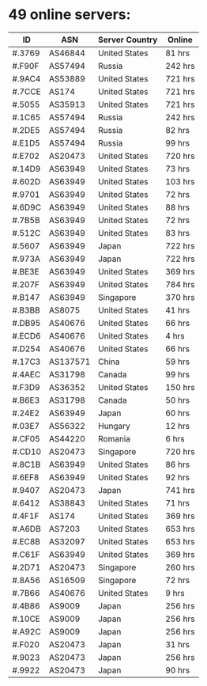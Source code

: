 # 49 online servers:

| ID | ASN | Server Country | Online |
| ------ | ------ | ------ | ------ |
| #.3769 | AS46844 | United States | 81 hrs |
| #.F90F | AS57494 | Russia | 242 hrs |
| #.9AC4 | AS53889 | United States | 721 hrs |
| #.7CCE | AS174 | United States | 721 hrs |
| #.5055 | AS35913 | United States | 721 hrs |
| #.1C65 | AS57494 | Russia | 242 hrs |
| #.2DE5 | AS57494 | Russia | 82 hrs |
| #.E1D5 | AS57494 | Russia | 99 hrs |
| #.E702 | AS20473 | United States | 720 hrs |
| #.14D9 | AS63949 | United States | 73 hrs |
| #.602D | AS63949 | United States | 103 hrs |
| #.9701 | AS63949 | United States | 72 hrs |
| #.6D9C | AS63949 | United States | 88 hrs |
| #.7B5B | AS63949 | United States | 72 hrs |
| #.512C | AS63949 | United States | 83 hrs |
| #.5607 | AS63949 | Japan | 722 hrs |
| #.973A | AS63949 | Japan | 722 hrs |
| #.BE3E | AS63949 | United States | 369 hrs |
| #.207F | AS63949 | United States | 784 hrs |
| #.B147 | AS63949 | Singapore | 370 hrs |
| #.B3BB | AS8075 | United States | 41 hrs |
| #.DB95 | AS40676 | United States | 66 hrs |
| #.ECD6 | AS40676 | United States | 4 hrs |
| #.D254 | AS40676 | United States | 66 hrs |
| #.17C3 | AS137571 | China | 59 hrs |
| #.4AEC | AS31798 | Canada | 99 hrs |
| #.F3D9 | AS36352 | United States | 150 hrs |
| #.B6E3 | AS31798 | Canada | 50 hrs |
| #.24E2 | AS63949 | Japan | 60 hrs |
| #.03E7 | AS56322 | Hungary | 12 hrs |
| #.CF05 | AS44220 | Romania | 6 hrs |
| #.CD10 | AS20473 | Singapore | 720 hrs |
| #.8C1B | AS63949 | United States | 86 hrs |
| #.6EF8 | AS63949 | United States | 92 hrs |
| #.9407 | AS20473 | Japan | 741 hrs |
| #.6412 | AS38843 | United States | 71 hrs |
| #.4F1F | AS174 | United States | 369 hrs |
| #.A6DB | AS7203 | United States | 653 hrs |
| #.EC8B | AS32097 | United States | 653 hrs |
| #.C61F | AS63949 | United States | 369 hrs |
| #.2D71 | AS20473 | Singapore | 260 hrs |
| #.8A56 | AS16509 | Singapore | 72 hrs |
| #.7B66 | AS40676 | United States | 9 hrs |
| #.4B86 | AS9009 | Japan | 256 hrs |
| #.10CE | AS9009 | Japan | 256 hrs |
| #.A92C | AS9009 | Japan | 256 hrs |
| #.F020 | AS20473 | Japan | 31 hrs |
| #.9023 | AS20473 | Japan | 256 hrs |
| #.9922 | AS20473 | Japan | 90 hrs |

